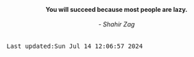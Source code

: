 
<div align="center"><b><span>You will succeed because most people are lazy.</span></b><br><br><i> - Shahir Zag</i></div>
<br><br><kbd>Last updated:Sun Jul 14 12:06:57 2024</kbd>